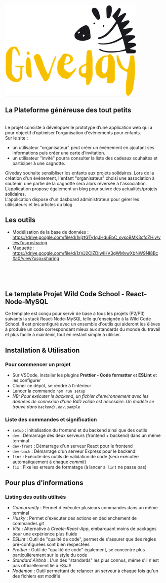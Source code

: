 ![alt text](./frontend/src/assets/images/logo2Givedaymini.png)

## La Plateforme généreuse des tout petits

</br>
Le projet consiste à développer le prototype d’une application web qui a pour objectif d’optimiser l’organisation d’évènements pour enfants.
</br> 
Sur le site :

- un utilisateur "organisateur" peut créer un évènement en ajoutant ses informations puis créer une carte d'invitation.
- un utilisateur "invité" pourra consulter la liste des cadeaux souhaités et participer à une cagnotte.

Giveday souhaite sensibliser les enfants aux projets solidaires. Lors de la création d'un évènement, l'enfant "organisateur" choisi une association à soutenir, une partie de la cagnotte sera alors reversée à l'association.
</br>
L’application propose également un blog pour suivre des actualités/projets solidaires.
</br>
L'application dispose d'un dasboard administrateur pour gérer les utilisateurs et les articles du blog.
</br>

## Les outils

- Modélisation de la base de données : https://drive.google.com/file/d/1kjztGTy1qJHduEbC_oysoBMK3cfcZHiy/view?usp=sharing
- Maquette : https://drive.google.com/file/d/1zVJ2CIZDIwIHV3gWMvwXbNW9NI8BcXa0/view?usp=sharing

</br> 
</br> 
</br>



## Le template Projet Wild Code School - React-Node-MySQL

Ce template est conçu pour servir de base à tous les projets (P2/P3) suivants la stack React-Node-MySQL telle qu'enseignée à la Wild Code School. Il est préconfiguré avec un ensemble d'outils qui aideront les élèves à produire un code correspondant mieux aux standards du monde du travail et plus facile à maintenir, tout en restant simple à utiliser.

## Installation & Utilisation

### Pour commencer un projet

- Sur VSCode, installer les plugins **Prettier - Code formatter** et **ESLint** et les configurer
- Cloner ce dépôt, se rendre à l'intérieur
- Lancer la commande `npm run setup`
- _NB: Pour exécuter le backend, un fichier d'environnement avec les données de connexion d'une BdD valide est nécesaire. Un modèle se trouve dans `backend/.env.sample`_

### Liste des commandes et signification

- `setup` : Initialisation du frontend et du backend ainsi que des outils
- `dev` : Démarrage des deux serveurs (frontend + backend) dans un même terminal
- `dev-front` : Démarrage d'un serveur React pour le frontend
- `dev-back` : Démarrage d'un serveur Express pour le backend
- `lint` : Exécute des outils de validation de code (sera exécutée automatiquement à chaque _commit_)
- `fix` : Fixe les erreurs de formatage (à lancer si `lint` ne passe pas)

## Pour plus d'informations

### Listing des outils utilisés

- _Concurrently_ : Permet d'exécuter plusieurs commandes dans un même terminal
- _Husky_ : Permet d'exécuter des actions en déclenchement de commandes _git_
- _Vite_ : Alternative à _Create-React-App_, embarquant moins de packages pour une expérience plus fluide
- _ESLint_ : Outil de "qualité de code", permet de s'assurer que des règles pré-configurées sont bien respectées
- _Prettier_ : Outil de "qualité de code" également, se concentre plus particulièrement sur le style du code
- _Standard Airbnb_ : L'un des "standards" les plus connus, même s'il n'est pas officiellement lié à ES/JS
- _Nodemon_ : Outil permettant de relancer un serveur à chaque fois qu'un des fichiers est modifié
